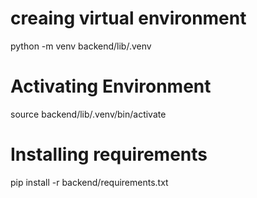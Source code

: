 # creaing virtual environment
python -m venv backend/lib/.venv

# Activating Environment
source backend/lib/.venv/bin/activate

# Installing requirements
pip install -r backend/requirements.txt